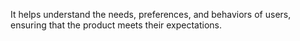 It helps understand the needs, preferences, and behaviors of users, ensuring that the product meets their expectations.